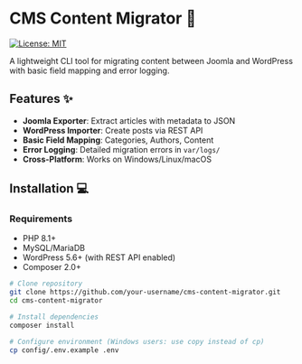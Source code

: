 # CMS Content Migrator 🚀

[![License: MIT](https://img.shields.io/badge/License-MIT-yellow.svg)](https://opensource.org/licenses/MIT)

A lightweight CLI tool for migrating content between Joomla and WordPress with basic field mapping and error logging.

## Features ✨

- **Joomla Exporter**: Extract articles with metadata to JSON
- **WordPress Importer**: Create posts via REST API
- **Basic Field Mapping**: Categories, Authors, Content
- **Error Logging**: Detailed migration errors in `var/logs/`
- **Cross-Platform**: Works on Windows/Linux/macOS

## Installation 💻

### Requirements
- PHP 8.1+
- MySQL/MariaDB
- WordPress 5.6+ (with REST API enabled)
- Composer 2.0+

```bash
# Clone repository
git clone https://github.com/your-username/cms-content-migrator.git
cd cms-content-migrator

# Install dependencies
composer install

# Configure environment (Windows users: use copy instead of cp)
cp config/.env.example .env